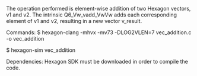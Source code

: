 The operation performed is element-wise addition of two Hexagon vectors, v1 and v2. 
The intrinsic Q6_Vw_vadd_VwVw adds each corresponding element of v1 and v2, resulting in a new vector v_result. 

Commands:
$ hexagon-clang -mhvx -mv73 -DLOG2VLEN=7 vec_addition.c -o vec_addition

$ hexagon-sim vec_addition


Dependencies: Hexagon SDK must be downloaded in order to compile the code.
